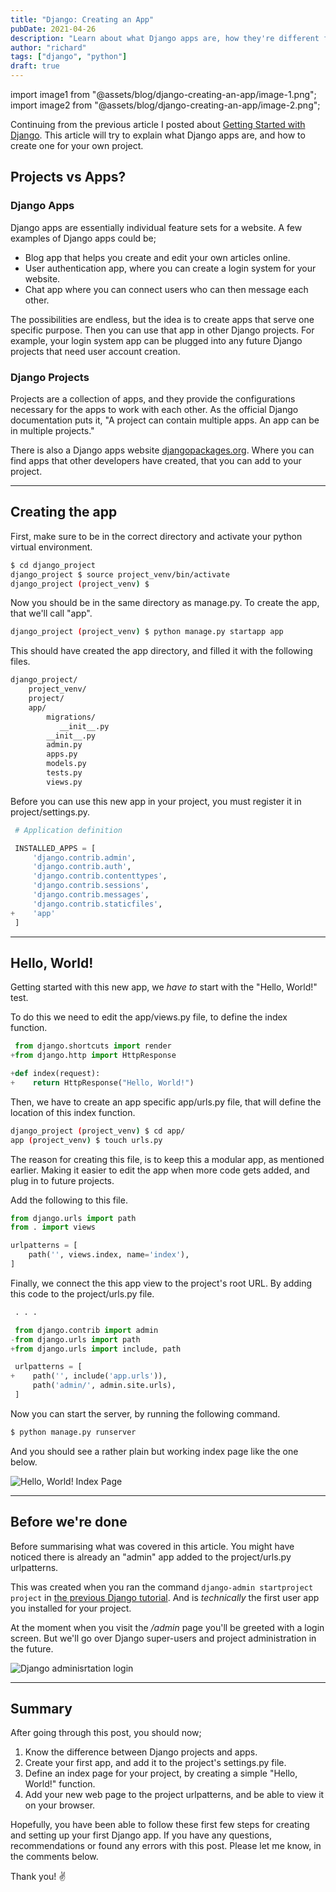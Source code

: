 ```yaml
---
title: "Django: Creating an App"
pubDate: 2021-04-26
description: "Learn about what Django apps are, how they're different from projects, and how to create your own."
author: "richard"
tags: ["django", "python"]
draft: true
---
```


import image1 from "@assets/blog/django-creating-an-app/image-1.png";
import image2 from "@assets/blog/django-creating-an-app/image-2.png";

Continuing from the previous article I posted about [Getting Started with Django](https://www.rshalford.com/blog/django-getting-started). This article will try to explain what Django apps are, and how to create one for your own project.

## Projects vs Apps?

### Django Apps

Django apps are essentially individual feature sets for a website. A few examples of Django apps could be;

- Blog app that helps you create and edit your own articles online.
- User authentication app, where you can create a login system for your website.
- Chat app where you can connect users who can then message each other.

The possibilities are endless, but the idea is to create apps that serve one specific purpose. Then you can use that app in other Django projects. For example, your login system app can be plugged into any future Django projects that need user account creation.

### Django Projects

Projects are a collection of apps, and they provide the configurations necessary for the apps to work with each other. As the official Django documentation puts it, "A project can contain multiple apps. An app can be in multiple projects."

There is also a Django apps website [djangopackages.org](https://djangopackages.org). Where you can find apps that other developers have created, that you can add to your project.

---

## Creating the app

First, make sure to be in the correct directory and activate your python virtual environment.

```sh
$ cd django_project
django_project $ source project_venv/bin/activate
django_project (project_venv) $
```

Now you should be in the same directory as manage.py. To create the app, that we'll call "app".

```sh
django_project (project_venv) $ python manage.py startapp app
```

This should have created the app directory, and filled it with the following files.

```sh
django_project/
    project_venv/
    project/
    app/
        migrations/
           __init__.py
        __init__.py
        admin.py
        apps.py
        models.py
        tests.py
        views.py
```

Before you can use this new app in your project, you must register it in project/settings.py.

```py
 # Application definition

 INSTALLED_APPS = [
     'django.contrib.admin',
     'django.contrib.auth',
     'django.contrib.contenttypes',
     'django.contrib.sessions',
     'django.contrib.messages',
     'django.contrib.staticfiles',
+    'app'
 ]
```

---

## Hello, World!

Getting started with this new app, we _have to_ start with the "Hello, World!" test.

To do this we need to edit the app/views.py file, to define the index function.

```py
 from django.shortcuts import render
+from django.http import HttpResponse

+def index(request):
+    return HttpResponse("Hello, World!")
```

Then, we have to create an app specific app/urls.py file, that will define the location of this index function.

```sh
django_project (project_venv) $ cd app/
app (project_venv) $ touch urls.py
```

The reason for creating this file, is to keep this a modular app, as mentioned earlier. Making it easier to edit the app when more code gets added, and plug in to future projects.

Add the following to this file.

```py
from django.urls import path
from . import views

urlpatterns = [
    path('', views.index, name='index'),
]
```

Finally, we connect the this app view to the project's root URL. By adding this code to the project/urls.py file.

```py
 . . .

 from django.contrib import admin
-from django.urls import path
+from django.urls import include, path

 urlpatterns = [
+    path('', include('app.urls')),
     path('admin/', admin.site.urls),
 ]
```

Now you can start the server, by running the following command.

```sh
$ python manage.py runserver
```

And you should see a rather plain but working index page like the one below.

<img src={image1.src} alt="Hello, World! Index Page" />

---

## Before we're done

Before summarising what was covered in this article. You might have noticed there is already an "admin" app added to the project/urls.py urlpatterns.

This was created when you ran the command `django-admin startproject project` in [the previous Django tutorial](https://www.rshalford.com/blog/django-getting-started/#creating-the-base-project). And is _technically_ the first user app you installed for your project.

At the moment when you visit the _/admin_ page you'll be greeted with a login screen. But we'll go over Django super-users and project administration in the future.

<img src={image2.src} alt="Django adminisrtation login" />

---

## Summary

After going through this post, you should now;

1. Know the difference between Django projects and apps.
2. Create your first app, and add it to the project's settings.py file.
3. Define an index page for your project, by creating a simple "Hello, World!" function.
4. Add your new web page to the project urlpatterns, and be able to view it on your browser.

Hopefully, you have been able to follow these first few steps for creating and setting up your first Django app. If you have any questions, recommendations or found any errors with this post. Please let me know, in the comments below.

Thank you! ✌

